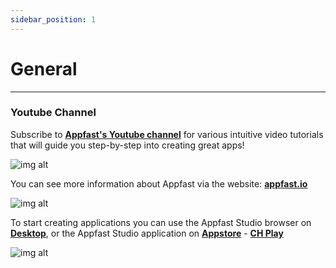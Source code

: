 ```yaml
---
sidebar_position: 1
---
```


# General

---

### Youtube Channel

Subscribe to **[Appfast's Youtube channel](https://www.youtube.com/channel/UCMxYFX8Fp1jR_Onlc5ysVbg)** for various intuitive video tutorials that will guide you step-by-step into creating great apps!

![img alt](/img/start/guide/200507-xem-qua-cac-huong-dan-02.jpeg)

You can see more information about Appfast via the website: **[appfast.io](https://appfast.io)**

![img alt](/img/start/guide/200507-xem-qua-cac-huong-dan-03.jpg)

To start creating applications you can use the Appfast Studio browser on **[Desktop](https://studio.appfast.io/)**, or the Appfast Studio application on **[Appstore](https://apps.apple.com/gh/app/appfast-studio/id1614592863)** - **[CH Play](https://play.google.com/store/apps/details?id=io.appfast.studio)**


![img alt](/img/start/guide/200507-xem-qua-cac-huong-dan-04.jpg)